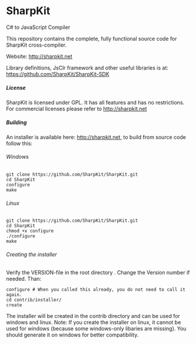 SharpKit
========

C# to JavaScript Compiler

This repository contains the complete, fully functional source code for SharpKit cross-compiler.

Website: http://sharpkit.net

Library definitions, JsClr framework and other useful libraries is at:
https://github.com/SharpKit/SharpKit-SDK

##### License
SharpKit is licensed under GPL. It has all features and has no restrictions. For commercial licenses please refer to http://sharpkit.net 


##### Building
An installer is available here: http://sharpkit.net, to build from source code follow this:

###### Windows
```
git clone https://github.com/SharpKit/SharpKit.git
cd SharpKit
configure
make
```

###### Linux
```
git clone https://github.com/SharpKit/SharpKit.git
cd SharpKit
chmod +x configure
./configure
make
```

###### Creating the installer
Verify the VERSION-file in the root directory . Change the Version number if needed. Than:
```
configure # When you called this already, you do not need to call it again.
cd contrib/installer/
create
```
The installer will be created in the contrib directory and can be used for windows and linux. Note: If you create the installer on linux, it cannot be used for windows (because some windows-only libaries are missing). You should generate it on windows for better compatibility.
